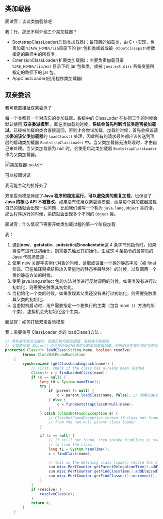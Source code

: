 ## 类加载器

面试官：谈谈类加载器吧

我：行，那还不得介绍三个类加载器？

- BootstrapClassLoader(启动类加载器)：最顶层的加载类，由 C++实现，负责加载 `%JAVA_HOME%/lib`目录下的 jar 包和类或者或被 `-Xbootclasspath`参数指定的路径中的所有类。
- ExtensionClassLoader(扩展类加载器)：主要负责加载目录 `%JRE_HOME%/lib/ext` 目录下的 jar 包和类，或被 `java.ext.dirs` 系统变量所指定的路径下的 jar 包。
- AppClassLoader(应用程序类加载器)

## 双亲委派

我可能直接扯双亲委派了

每一个类都有一个对应它的类加载器。系统中的 ClassLoder 在协同工作的时候会默认使用 **双亲委派模型** 。即在类加载的时候，**系统会首先判断当前类是否被加载过**。已经被加载的类会直接返回，否则才会尝试加载。加载的时候，首先会把该请求**委派该父类加载器**的 `loadClass()` 处理，因此所有的请求最终都应该传送到顶层的启动类加载器 `BootstrapClassLoader` 中。当父类加载器无法处理时，才由自己来处理。当父类加载器为 null 时，会使用启动类加载器 `BootstrapClassLoader` 作为父类加载器。

![类加载器-suJzjH](https://cdn.jsdelivr.net/gh/DreamCats/imgs@main/uPic/类加载器-suJzjH.png)

可以按图说话

我可能主动的扯好处了

双亲委派模型保证了**Java 程序的稳定运行，可以避免类的重复加载**，也保证了 **Java 的核心 API 不被篡改**。如果没有使用双亲委派模型，而是每个类加载器加载自己的话就会出现一些问题，比如我们编写一个称为 `java.lang.Object` 类的话，那么程序运行的时候，系统就会出现多个不同的 `Object` 类。

面试官：什么情况下需要开始类加载过程的第一个阶段加载

我：

1. 遇到**new**、**getstatic**、**putstatic**或**invokestatic**这 4 条字节码指令时，如果类没有进行过初始化，则需要先触发其初始化。生成这 4 条指令的最常见的 Java 代码场景是：
2. 使用 new 关键字实例化对象的时候、读取或设置一个类的静态字段（被 final 修饰、已在编译期把结果放入常量池的静态字段除外）的时候，以及调用一个类的静态方法的时候。
3. 使用 java.lang.reflect 包的方法对类进行反射调用的时候，如果类没有进行过初始化，则需要先触发其初始化。
4. 当初始化一个类的时候，如果发现其父类还没有进行过初始化，则需要先触发其父类的初始化。
5. 当虚拟机启动时，用户需要指定一个要执行的主类（包含 main（）方法的那个类），虚拟机会先初始化这个主类。

面试官：如何打破双亲委派模型

我：需要重写 ClassLoader 类的 loadClass()方法：

```java
// 其实重写该方法就行，但是打破可能会报错，系统找不到路径
// 父类的加载（Object）也会交由我们自自定义的类加载器加载。而很明显在我们自定义的加载目录下是不会有Object.class这个文件的。
protected Class<?> loadClass(String name, boolean resolve)
        throws ClassNotFoundException
    {
        synchronized (getClassLoadingLock(name)) {
            // First, check if the class has already been loaded
            Class<?> c = findLoadedClass(name);
            if (c == null) {
                long t0 = System.nanoTime();
                try {
                    if (parent != null) {
                        c = parent.loadClass(name, false); // 调用父类的加载器 递归
                    } else {
                        c = findBootstrapClassOrNull(name);
                    }
                } catch (ClassNotFoundException e) {
                    // ClassNotFoundException thrown if class not found
                    // from the non-null parent class loader
                }

                if (c == null) {
                    // If still not found, then invoke findClass in order
                    // to find the class.
                    long t1 = System.nanoTime();
                    c = findClass(name);

                    // this is the defining class loader; record the stats
                    sun.misc.PerfCounter.getParentDelegationTime().addTime(t1 - t0);
                    sun.misc.PerfCounter.getFindClassTime().addElapsedTimeFrom(t1);
                    sun.misc.PerfCounter.getFindClasses().increment();
                }
            }
            if (resolve) {
                resolveClass(c);
            }
            return c;
        }
    }
```
